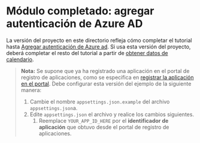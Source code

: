# <a name="completed-module-add-azure-ad-authentication"></a>Módulo completado: agregar autenticación de Azure AD

La versión del proyecto en este directorio refleja cómo completar el tutorial hasta [Agregar autenticación de Azure ad](https://docs.microsoft.com/graph/tutorials/dotnet-core?tutorial-step=3). Si usa esta versión del proyecto, deberá completar el resto del tutorial a partir de [obtener datos de calendario](https://docs.microsoft.com/graph/tutorials/dotnet-core?tutorial-step=4).

> **Nota:** Se supone que ya ha registrado una aplicación en el portal de registro de aplicaciones, como se especifica en [registrar la aplicación en el portal](https://docs.microsoft.com/graph/tutorials/dotnet-core?tutorial-step=2). Debe configurar esta versión del ejemplo de la siguiente manera:
>
> 1. Cambie el nombre `appsettings.json.example` del archivo `appsettings.json`a.
> 1. Edite `appsettings.json` el archivo y realice los cambios siguientes.
>     1. Reemplace `YOUR_APP_ID_HERE` por el **identificador de aplicación** que obtuvo desde el portal de registro de aplicaciones.

